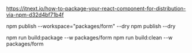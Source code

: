 https://itnext.io/how-to-package-your-react-component-for-distribution-via-npm-d32d4bf71b4f

npm publish --workspace="packages/form" --dry
npm publish --dry

npm run build:package --w packages/form
npm run build:clean --w packages/form
